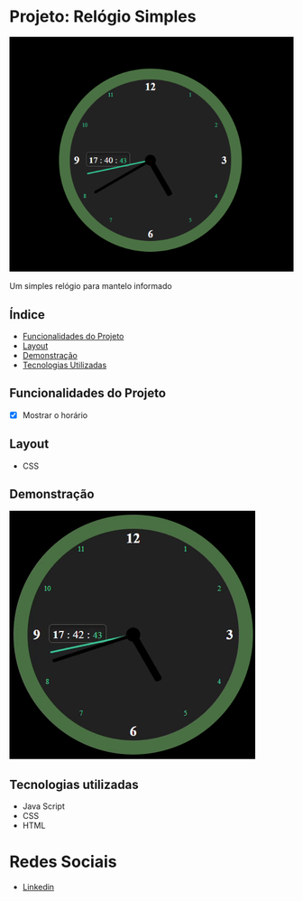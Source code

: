 # Projeto: Relógio Simples
![LabelCalculadora](/assets/relogio.png)

Um simples relógio para mantelo informado

## Índice
- <a href="#funcionalidades-do-projeto">Funcionalidades do Projeto</a>
- <a href="#Layout">Layout<a>
- <a href="#demonstração">Demonstração<a>
- <a href="#tecnologias-utilizadas">Tecnologias Utilizadas<a>

## Funcionalidades do Projeto
- [x] Mostrar o horário

## Layout
- CSS

## Demonstração
![Link demonstraçãoo](/assets/relogio.gif)

## Tecnologias utilizadas
- Java Script
- CSS
- HTML

# Redes Sociais

- [Linkedin](https://www.linkedin.com/in/luan-estifer-rodrigues-pereira-7577a2285/)
